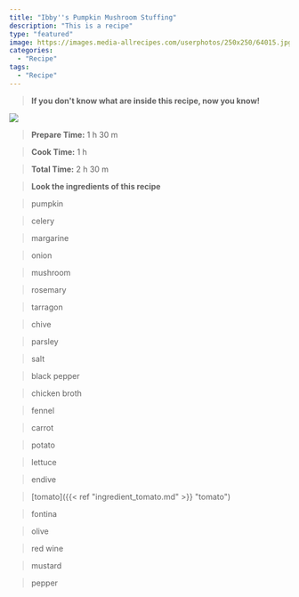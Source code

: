 ```yaml
---
title: "Ibby''s Pumpkin Mushroom Stuffing"
description: "This is a recipe"
type: "featured"
image: https://images.media-allrecipes.com/userphotos/250x250/64015.jpg
categories: 
  - "Recipe"
tags: 
  - "Recipe"
---
```



>**If you don't know what are inside this recipe, now you know!**

![](../images/Recipes-Banner.jpg)
> **Prepare Time:** 1 h 30 m


> **Cook Time:** 1 h


> **Total Time:** 2 h 30 m

> **Look the ingredients of this recipe**

> pumpkin

> celery

> margarine

> onion

> mushroom

> rosemary

> tarragon

> chive

> parsley

> salt

> black pepper

> chicken broth

> fennel

> carrot

> potato

> lettuce

> endive

> [tomato]({{< ref "ingredient_tomato.md" >}} "tomato")

> fontina

> olive

> red wine

> mustard

> pepper

